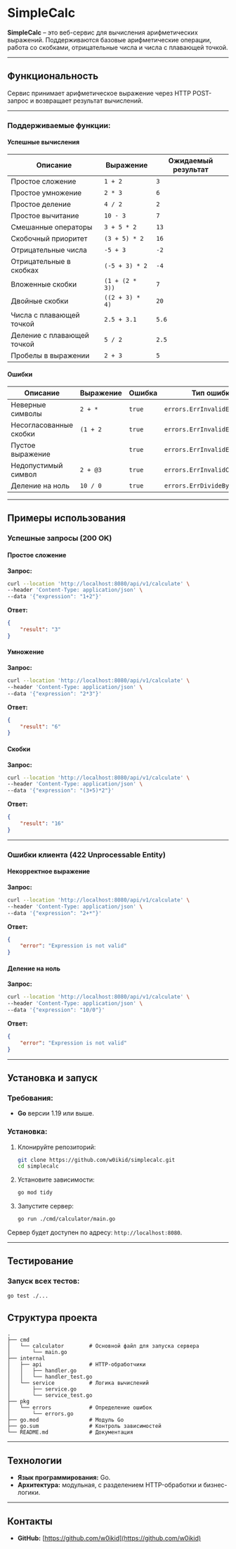 # SimpleCalc

**SimpleCalc** – это веб-сервис для вычисления арифметических выражений. Поддерживаются базовые арифметические операции, работа со скобками, отрицательные числа и числа с плавающей точкой.

---

## Функциональность

Сервис принимает арифметическое выражение через HTTP POST-запрос и возвращает результат вычислений.


---
### Поддерживаемые функции:

#### Успешные вычисления

| **Описание**               | **Выражение**        | **Ожидаемый результат** |
|----------------------------|----------------------|-------------------------|
| Простое сложение           | `1 + 2`              | `3`                     |
| Простое умножение          | `2 * 3`              | `6`                     |
| Простое деление            | `4 / 2`              | `2`                     |
| Простое вычитание          | `10 - 3`             | `7`                     |
| Смешанные операторы        | `3 + 5 * 2`          | `13`                    |
| Скобочный приоритет        | `(3 + 5) * 2`        | `16`                    |
| Отрицательные числа        | `-5 + 3`             | `-2`                    |
| Отрицательные в скобках    | `(-5 + 3) * 2`       | `-4`                    |
| Вложенные скобки           | `(1 + (2 * 3))`      | `7`                     |
| Двойные скобки             | `((2 + 3) * 4)`      | `20`                    |
| Числа с плавающей точкой   | `2.5 + 3.1`          | `5.6`                   |
| Деление с плавающей точкой | `5 / 2`              | `2.5`                   |
| Пробелы в выражении        | ` 2 + 3 `            | `5`                     |

#### Ошибки

| **Описание**               | **Выражение**        | **Ошибка** | **Тип ошибки**                |
|----------------------------|----------------------|------------|-------------------------------|
| Неверные символы           | `2 + *`              | `true`     | `errors.ErrInvalidExpression` |
| Несогласованные скобки     | `(1 + 2`             | `true`     | `errors.ErrInvalidExpression` |
| Пустое выражение           |                      | `true`     | `errors.ErrInvalidExpression` |
| Недопустимый символ        | `2 + @3`             | `true`     | `errors.ErrInvalidCharacter`  |
| Деление на ноль            | `10 / 0`             | `true`     | `errors.ErrDivideByZero`      |





---

## Примеры использования

### Успешные запросы (200 OK)

#### Простое сложение
**Запрос:**
```bash
curl --location 'http://localhost:8080/api/v1/calculate' \
--header 'Content-Type: application/json' \
--data '{"expression": "1+2"}'
```

**Ответ:**
```json
{
    "result": "3"
}
```

#### Умножение
**Запрос:**
```bash
curl --location 'http://localhost:8080/api/v1/calculate' \
--header 'Content-Type: application/json' \
--data '{"expression": "2*3"}'
```

**Ответ:**
```json
{
    "result": "6"
}
```

#### Скобки
**Запрос:**
```bash
curl --location 'http://localhost:8080/api/v1/calculate' \
--header 'Content-Type: application/json' \
--data '{"expression": "(3+5)*2"}'
```

**Ответ:**
```json
{
    "result": "16"
}
```

---

### Ошибки клиента (422 Unprocessable Entity)

#### Некорректное выражение
**Запрос:**
```bash
curl --location 'http://localhost:8080/api/v1/calculate' \
--header 'Content-Type: application/json' \
--data '{"expression": "2+*"}'
```

**Ответ:**
```json
{
    "error": "Expression is not valid"
}
```

#### Деление на ноль
**Запрос:**
```bash
curl --location 'http://localhost:8080/api/v1/calculate' \
--header 'Content-Type: application/json' \
--data '{"expression": "10/0"}'
```

**Ответ:**
```json
{
    "error": "Expression is not valid"
}
```

---

## Установка и запуск

### Требования:
- **Go** версии 1.19 или выше.

### Установка:
1. Клонируйте репозиторий:
   ```bash
   git clone https://github.com/w0ikid/simplecalc.git
   cd simplecalc
   ```

2. Установите зависимости:
   ```bash
   go mod tidy
   ```

3. Запустите сервер:
   ```bash
   go run ./cmd/calculator/main.go
   ```

Сервер будет доступен по адресу: `http://localhost:8080`.

---

## Тестирование

### Запуск всех тестов:
```bash
go test ./...
```

## Структура проекта

```plaintext
.
├── cmd
│   └── calculator        # Основной файл для запуска сервера
│       └── main.go
├── internal
│   ├── api               # HTTP-обработчики
│   │   ├── handler.go
│   │   └── handler_test.go
│   └── service           # Логика вычислений
│       ├── service.go
│       └── service_test.go
├── pkg
│   └── errors            # Определение ошибок
│       └── errors.go
├── go.mod                # Модуль Go
├── go.sum                # Контроль зависимостей
└── README.md             # Документация
```

---

## Технологии

- **Язык программирования:** Go.
- **Архитектура:** модульная, с разделением HTTP-обработки и бизнес-логики.

---

## Контакты

- **GitHub:** [https://github.com/w0ikid](https://github.com/w0ikid)